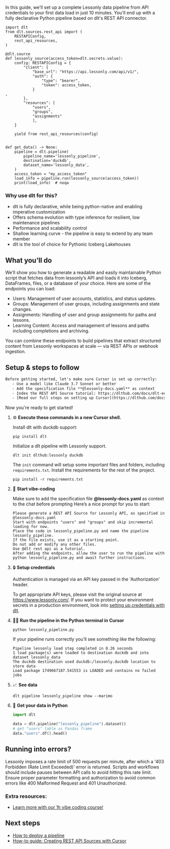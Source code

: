 In this guide, we'll set up a complete Lessonly data pipeline from API credentials to your first data load in just 10 minutes. You'll end up with a fully declarative Python pipeline based on dlt's REST API connector.

```python-outcome
import dlt
from dlt.sources.rest_api import (
    RESTAPIConfig,
    rest_api_resources,
)

@dlt.source
def lessonly_source(access_token=dlt.secrets.value):
    config: RESTAPIConfig = {
        "client": {
            "base_url": "https://api.lessonly.com/api/v1/",
            "auth": {
                "type": "bearer",
                "token": access_token,
            }
,
        },
        "resources": [
            "users",
            "groups",
            "assignments"
            ],
    }

    yield from rest_api_resources(config)


def get_data() -> None:
    pipeline = dlt.pipeline(
        pipeline_name='lessonly_pipeline',
        destination='duckdb',
        dataset_name='lessonly_data', 
    )
    access_token = "my_access_token"
    load_info = pipeline.run(lessonly_source(access_token))
    print(load_info)  # noqa
```

### Why use dlt for this?

- dlt is fully declarative, while being python-native and enabling imperative customization
- Offers schema evolution with type inference for resilient, low maintenance pipelines
- Performance and scalability control
- Shallow learning curve - the pipeline is easy to extend by any team member
- dlt is the tool of choice for Pythonic Iceberg Lakehouses

## What you’ll do

We’ll show you how to generate a readable and easily maintainable Python script that fetches data from lessonly’s API and loads it into Iceberg, DataFrames, files, or a database of your choice. Here are some of the endpoints you can load:

- Users: Management of user accounts, statistics, and status updates.
- Groups: Management of user groups, including assignments and state changes.
- Assignments: Handling of user and group assignments for paths and lessons.
- Learning Content: Access and management of lessons and paths including completions and archiving.

You can combine these endpoints to build pipelines that extract structured content from Lessonly workspaces at scale — via REST APIs or webhook ingestion.

## Setup & steps to follow

```default
Before getting started, let's make sure Cursor is set up correctly:
   - Use a model like Claude 3.7 Sonnet or better
   - Add the specification file **@lessonly-docs.yaml** as context
   - Index the REST API Source tutorial: https://dlthub.com/docs/dlt-ecosystem/verified-sources/rest_api/ and add it to context as **@dlt rest api**
   - [Read our full steps on setting up Cursor](https://dlthub.com/docs/dlt-ecosystem/llm-tooling/cursor-restapi#23-configuring-cursor-with-documentation)
```

Now you're ready to get started! 

1. ⚙️ **Execute these commands in a new Cursor shell.**
    
    Install dlt with duckdb support:
    ```shell
    pip install dlt
    ```

    Initialize a dlt pipeline with Lessonly support.
    ```shell
    dlt init dlthub:lessonly duckdb
    ```

    The `init` command will setup some important files and folders, including `requirements.txt`. Install the requirements for the rest of the project.
    ```shell
    pip install -r requirements.txt
    ```
    
2. 🤠 **Start vibe-coding**
    
    Make sure to add the specification file **@lessonly-docs.yaml** as context to the chat before prompting
    Here’s a nice prompt for you to start: 
    
    ```prompt
    Please generate a REST API Source for Lessonly API, as specified in @lessonly-docs.yaml 
    Start with endpoints "users" and "groups" and skip incremental loading for now. 
    Place the code in lessonly_pipeline.py and name the pipeline lessonly_pipeline. 
    If the file exists, use it as a starting point. 
    Do not add or modify any other files. 
    Use @dlt rest api as a tutorial. 
    After adding the endpoints, allow the user to run the pipeline with python lessonly_pipeline.py and await further instructions.
    ```

    
3. 🔒 **Setup credentials** 
    
    Authentication is managed via an API key passed in the 'Authorization' header.
    
    To get appropriate API keys, please visit the original source at https://www.lessonly.com/.
    If you want to protect your environment secrets in a production environment, look into [setting up credentials with dlt](https://dlthub.com/docs/walkthroughs/add_credentials).
    
4. 🏃‍♀️ **Run the pipeline in the Python terminal in Cursor**
    
    ```shell
    python lessonly_pipeline.py
    ```
    
    If your pipeline runs correctly you’ll see something like the following:
    
    ```shell
    Pipeline lessonly load step completed in 0.26 seconds
    1 load package(s) were loaded to destination duckdb and into dataset lessonly_data
    The duckdb destination used duckdb:/lessonly.duckdb location to store data
    Load package 1749667187.541553 is LOADED and contains no failed jobs
    ```
    
5. 📈 **See data**
    
    ```shell
    dlt pipeline lessonly_pipeline show --marimo
    ```
    
6. 🐍 **Get your data in Python**
    
    ```python
    import dlt

   data = dlt.pipeline("lessonly_pipeline").dataset()
   # get "users" table as Pandas frame
   data."users".df().head()
    ```

## Running into errors?

Lessonly imposes a rate limit of 500 requests per minute, after which a '403 Forbidden (Rate Limit Exceeded)' error is returned. Scripts and workflows should include pauses between API calls to avoid hitting this rate limit. Ensure proper parameter formatting and authorization to avoid common errors like 400 Malformed Request and 401 Unauthorized.

### Extra resources:

- [Learn more with our 1h vibe coding course!](https://www.youtube.com/watch?v=GGid70rnJuM)

## Next steps

- [How to deploy a pipeline](https://dlthub.com/docs/walkthroughs/deploy-a-pipeline)
- [How-to guide: Creating REST API Sources with Cursor](https://dlthub.com/docs/dlt-ecosystem/llm-tooling/cursor-restapi)